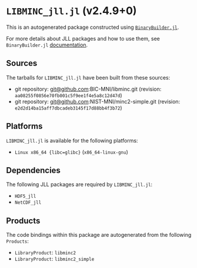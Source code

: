 # `LIBMINC_jll.jl` (v2.4.9+0)

This is an autogenerated package constructed using [`BinaryBuilder.jl`](https://github.com/JuliaPackaging/BinaryBuilder.jl).

For more details about JLL packages and how to use them, see `BinaryBuilder.jl` [documentation](https://juliapackaging.github.io/BinaryBuilder.jl/dev/jll/).

## Sources

The tarballs for `LIBMINC_jll.jl` have been built from these sources:

* git repository: git@github.com:BIC-MNI/libminc.git (revision: `aa08255f0856e70fb001c5f9ee1f4e5a8c12d47d`)
* git repository: git@github.com:NIST-MNI/minc2-simple.git (revision: `e2d2d14ba15aff7dbcadeb3145f17d88bb4f3b72`)

## Platforms

`LIBMINC_jll.jl` is available for the following platforms:

* `Linux x86_64 {libc=glibc}` (`x86_64-linux-gnu`)

## Dependencies

The following JLL packages are required by `LIBMINC_jll.jl`:

* `HDF5_jll`
* `NetCDF_jll`

## Products

The code bindings within this package are autogenerated from the following `Products`:

* `LibraryProduct`: `libminc2`
* `LibraryProduct`: `libminc2_simple`
